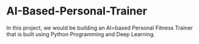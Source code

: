 # AI-Based-Personal-Trainer
In this project, we would be building an AI=based Personal Fitness Trainer that is built using Python Programming and Deep Learning.
